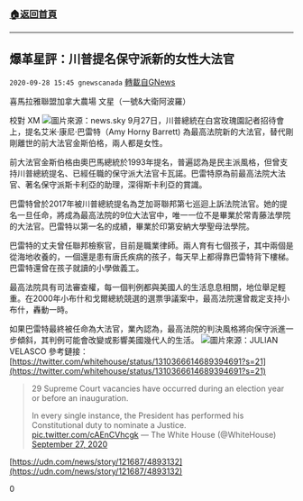 ###  [:house:返回首頁](https://github.com/ourhimalayas/txt)
---

## 爆革星評：川普提名保守派新的女性大法官
`2020-09-28 15:45 gnewscanada` [轉載自GNews](https://gnews.org/zh-hant/389076/)

喜馬拉雅聯盟加拿大農場 文星（一號&大衛阿波羅）

校對 XM
![]()![](https://s3.amazonaws.com/gnews-media-offload/wp-content/uploads/2020/09/28153929/%E5%9B%BE%E7%89%87%E6%9D%A5%E6%BA%90%EF%BC%9Anews.sky_.jpg)圖片來源：news.sky
9月27日，川普總統在白宮玫瑰園記者招待會上，提名艾米·康尼·巴雷特（Amy Horny Barrett) 為最高法院新的大法官，替代剛剛離世的前大法官金斯伯格，兩人都是女性。

前大法官金斯伯格由奧巴馬總統於1993年提名，普遍認為是民主派風格，但曾支持川普總統提名、已經任職的保守派大法官卡瓦諾。巴雷特原為前最高法院大法官、著名保守派斯卡利亞的助理，深得斯卡利亞的賞識。

巴雷特曾於2017年被川普總統提名為芝加哥聯邦第七巡迴上訴法院法官。她的提名一旦任命，將成為最高法院的9位大法官中，唯一一位不是畢業於常青藤法學院的大法官。巴雷特以第一名的成績，畢業於印第安納大學聖母法學院。

巴雷特的丈夫曾任聯邦檢察官，目前是職業律師。兩人育有七個孩子，其中兩個是從海地收養的，一個還是患有唐氏疾病的孩子，每天早上都得靠巴雷特背下樓梯。巴雷特還曾在孩子就讀的小學做義工。

最高法院具有司法審查權，每一個判例都與美國人的生活息息相關，地位舉足輕重。在2000年小布什和戈爾總統競選的選票爭議案中，最高法院還曾裁定支持小布什，轟動一時。

如果巴雷特最終被任命為大法官，業內認為，最高法院的判決風格將向保守派進一步傾斜，其判例可能會改變或影響美國幾代人的生活。
![]()![](https://s3.amazonaws.com/gnews-media-offload/wp-content/uploads/2020/09/28153952/%E5%9B%BE%E7%89%87%E6%9D%A5%E6%BA%90%EF%BC%9AJULIAN-VELASCO.jpg)圖片來源：JULIAN VELASCO
參考鏈接：
 [https://twitter.com/whitehouse/status/1310366614689394691?s=21](https://twitter.com/whitehouse/status/1310366614689394691?s=21)




> 29 Supreme Court vacancies have occurred during an election year or before an inauguration.
> 
> In every single instance, the President has performed his Constitutional duty to nominate a Justice. [pic.twitter.com/cAEnCVhcgk](https://t.co/cAEnCVhcgk)
> — The White House (@WhiteHouse) [September 27, 2020](https://twitter.com/WhiteHouse/status/1310337450313736197?ref_src=twsrc%5Etfw)


[https://udn.com/news/story/121687/4893132](https://udn.com/news/story/121687/4893132)

0
